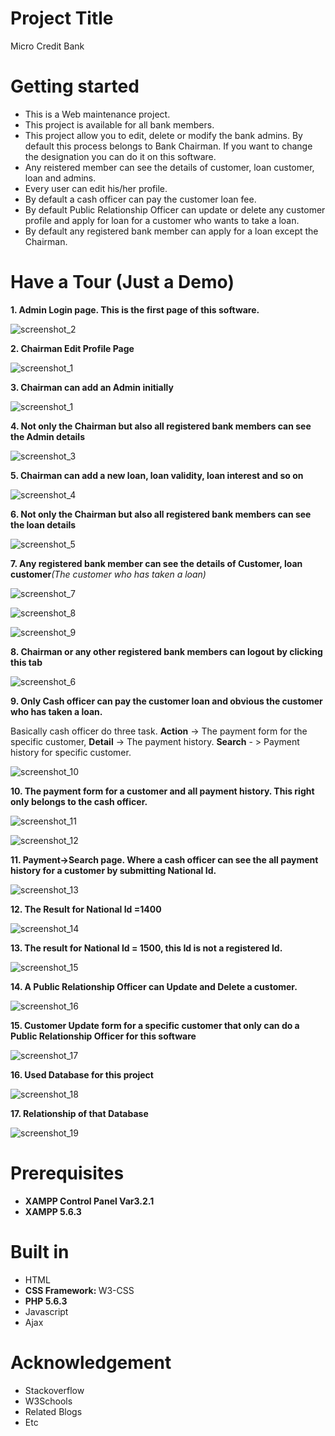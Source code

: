 # Project Title
Micro Credit Bank

# Getting started
<ul> 
  <li> This is a Web maintenance project. </li>
  <li> This project is available for all bank members. </li>
  <li> This project allow you to edit, delete or modify the bank admins. By default this process belongs to Bank Chairman. If you want to change the designation you can do it on this software. </li>
  <li> Any reistered member can see the details of customer, loan customer, loan and admins. </li>
  <li> Every user can edit his/her profile. </li>
  <li> By default a cash officer can pay the customer loan fee. </li>
  <li> By default Public Relationship Officer can update or delete any customer profile and apply for loan for a customer who wants to take a loan. </li>
  <li> By default any registered bank member can apply for a loan except the Chairman. </li>
  
</ul>

# Have a Tour (Just a Demo)

<b> 1. </b> **Admin Login page. This is the first page of this software.**

![screenshot_2](https://user-images.githubusercontent.com/13948564/39465836-6926fb96-4d47-11e8-9c50-82dba24a51e3.jpg)

<b> 2. </b> **Chairman Edit Profile Page**

![screenshot_1](https://user-images.githubusercontent.com/13948564/39465603-0bb13720-4d46-11e8-8092-7b83db903c09.png)

<b> 3. </b> **Chairman can add an Admin initially**

![screenshot_1](https://user-images.githubusercontent.com/13948564/39466181-6f6881c6-4d49-11e8-8eb5-b0fe54689837.jpg)

<b> 4. </b> **Not only the Chairman but also all registered bank members can see the Admin details**

![screenshot_3](https://user-images.githubusercontent.com/13948564/39466157-3e258d70-4d49-11e8-891f-76bb6be2fcb2.jpg)

<b> 5. </b> **Chairman can add a new loan, loan validity, loan interest and so on**

![screenshot_4](https://user-images.githubusercontent.com/13948564/39466230-aef2068c-4d49-11e8-923d-8c5e8f04eb73.jpg)

<b> 6. </b>  **Not only the Chairman but also all registered bank members can see the loan details**

![screenshot_5](https://user-images.githubusercontent.com/13948564/39466282-f026c84a-4d49-11e8-8280-6aec5fda07b0.jpg)

<b> 7. </b> **Any registered bank member can see the details of Customer, loan customer**_(The customer who has taken a loan)_

![screenshot_7](https://user-images.githubusercontent.com/13948564/39466491-2917b4ec-4d4b-11e8-9ee6-39c66f127533.jpg)

![screenshot_8](https://user-images.githubusercontent.com/13948564/39466494-2dcdf168-4d4b-11e8-9b6e-839cdbac2cc0.jpg)

![screenshot_9](https://user-images.githubusercontent.com/13948564/39466497-30be224e-4d4b-11e8-8974-8e5d204b5073.jpg)

<b> 8. </b> **Chairman or any other registered bank members can logout by clicking this tab**

![screenshot_6](https://user-images.githubusercontent.com/13948564/39466351-3b242efa-4d4a-11e8-8126-1fc081af45aa.jpg)

<b> 9. </b> **Only Cash officer can pay the customer loan and obvious the customer who has taken a loan.**

Basically cash officer do three task. **Action** -> The payment form for the specific customer, **Detail** -> The payment history. **Search** - > Payment history for specific customer.

![screenshot_10](https://user-images.githubusercontent.com/13948564/39466627-c0600a16-4d4b-11e8-8fee-915abc1c919b.jpg)

<b> 10. </b> **The payment form for a customer and all payment history. This right only belongs to the cash officer.** 

![screenshot_11](https://user-images.githubusercontent.com/13948564/39466777-71d4d0ec-4d4c-11e8-8266-eb97006e4e4d.jpg)

![screenshot_12](https://user-images.githubusercontent.com/13948564/39466801-8bfe39cc-4d4c-11e8-85a1-dcdb3028a5e5.jpg)

<b> 11. </b> **Payment->Search page. Where a cash officer can see the all payment history for a customer by submitting National Id.**

![screenshot_13](https://user-images.githubusercontent.com/13948564/39466864-dcb1a8b8-4d4c-11e8-97dc-1e5aa8ee6873.jpg)

<b> 12. </b> **The Result for National Id =1400**

![screenshot_14](https://user-images.githubusercontent.com/13948564/39466884-f65f4cb6-4d4c-11e8-8f28-05091ca35bde.jpg)

<b> 13. </b> **The result for National Id = 1500, this Id is not a registered Id.**

![screenshot_15](https://user-images.githubusercontent.com/13948564/39466922-24d5656c-4d4d-11e8-928c-9850d6ea92de.jpg)

<b> 14. </b> **A Public Relationship Officer can **Update** and **Delete** a customer.**

![screenshot_16](https://user-images.githubusercontent.com/13948564/39467063-e9db9160-4d4d-11e8-9ad3-0436c3d0eeb2.jpg)

<b> 15. </b> **Customer Update form for a specific customer that only can do a Public Relationship Officer for this software** 

![screenshot_17](https://user-images.githubusercontent.com/13948564/39467159-5c807cb2-4d4e-11e8-980e-c214ab08e421.jpg)

<b> 16. </b> **Used Database for this project**

![screenshot_18](https://user-images.githubusercontent.com/13948564/39467239-e2778356-4d4e-11e8-98a2-be991460e538.jpg)


<b> 17. </b> **Relationship of that Database**

![screenshot_19](https://user-images.githubusercontent.com/13948564/39467263-07dec0f0-4d4f-11e8-82fe-a91dcbf1a741.jpg)


# Prerequisites

<ul> 
  
  <li> <strong> XAMPP Control Panel Var3.2.1 </strong> </li>
  <li> <strong> XAMPP 5.6.3 </strong> </li>
  
</ul> 

# Built in

<ul> 
  
  <li> HTML </li>
  <li> <strong> CSS Framework: </strong> W3-CSS </li> 
  <li> <strong> PHP 5.6.3 </strong> </li>
  <li> Javascript </li>
  <li> Ajax </li>
  
</ul>

# Acknowledgement

<ul> 
  <li> Stackoverflow </li>
  <li> W3Schools </li>
  <li> Related Blogs </li>
  <li> Etc </li>

</ul>

